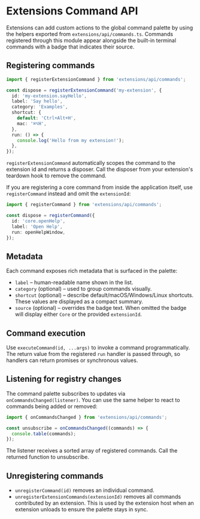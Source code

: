 # Extensions Command API

Extensions can add custom actions to the global command palette by using the
helpers exported from `extensions/api/commands.ts`. Commands registered through
this module appear alongside the built-in terminal commands with a badge that
indicates their source.

## Registering commands

```ts
import { registerExtensionCommand } from 'extensions/api/commands';

const dispose = registerExtensionCommand('my-extension', {
  id: 'my-extension.sayHello',
  label: 'Say hello',
  category: 'Examples',
  shortcut: {
    default: 'Ctrl+Alt+H',
    mac: '⌘⌥H',
  },
  run: () => {
    console.log('Hello from my extension!');
  },
});
```

`registerExtensionCommand` automatically scopes the command to the extension id
and returns a disposer. Call the disposer from your extension's teardown hook to
remove the command.

If you are registering a core command from inside the application itself, use
`registerCommand` instead and omit the `extensionId`:

```ts
import { registerCommand } from 'extensions/api/commands';

const dispose = registerCommand({
  id: 'core.openHelp',
  label: 'Open Help',
  run: openHelpWindow,
});
```

## Metadata

Each command exposes rich metadata that is surfaced in the palette:

- `label` – human-readable name shown in the list.
- `category` (optional) – used to group commands visually.
- `shortcut` (optional) – describe default/macOS/Windows/Linux shortcuts. These
  values are displayed as a compact summary.
- `source` (optional) – overrides the badge text. When omitted the badge will
  display either `Core` or the provided `extensionId`.

## Command execution

Use `executeCommand(id, ...args)` to invoke a command programmatically. The
return value from the registered `run` handler is passed through, so handlers can
return promises or synchronous values.

## Listening for registry changes

The command palette subscribes to updates via `onCommandsChanged(listener)`. You
can use the same helper to react to commands being added or removed:

```ts
import { onCommandsChanged } from 'extensions/api/commands';

const unsubscribe = onCommandsChanged((commands) => {
  console.table(commands);
});
```

The listener receives a sorted array of registered commands. Call the returned
function to unsubscribe.

## Unregistering commands

- `unregisterCommand(id)` removes an individual command.
- `unregisterExtensionCommands(extensionId)` removes all commands contributed by
  an extension. This is used by the extension host when an extension unloads to
  ensure the palette stays in sync.
